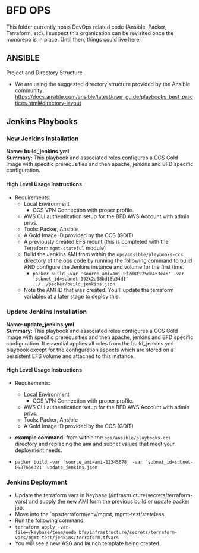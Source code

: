 # __BFD OPS__

This folder currently hosts DevOps related code (Ansible, Packer, Terraform, etc). I suspect this organization can be revisited once the monorepo is in place. Until then, things could live here. 

## ANSIBLE

Project and Directory Structure
- We are using the suggested directory structure provided by the Ansible community: https://docs.ansible.com/ansible/latest/user_guide/playbooks_best_practices.html#directory-layout

## Jenkins Playbooks 

### New Jenkins Installation
__Name: build_jenkins.yml__<br>
__Summary:__ This playbook and associated roles configures a CCS Gold Image with specific prerequsities and then apache, jenkins and BFD specific configuration. 

#### High Level Usage Instructions
 - Requirements: 
   - Local Environment 
     - CCS VPN Connection with proper profile. 
    - AWS CLI authentication setup for the BFD AWS Account with admin privs. 
    - Tools: Packer, Ansible
   - A Gold Image ID provided by the CCS (GDIT)
   - A previously created EFS mount (this is completed with the Terraform `mgmt-stateful` module) 
   - Build the Jenkins AMI from within the `ops/ansible/playbooks-ccs` directory of the ops code by running the following command to build AND configure the Jenkins instance and volume for the first time. 
     - `packer build -var 'source_ami=ami-0f2d8f925de453e46' -var 'subnet_id=subnet-092c2a68bd18b34d1' ../../packer/build_jenkins.json`
   - Note the AMI ID that was created. You'll update the terraform variables at a later stage to deploy this.

### Update Jenkins Installation 

__Name: update_jenkins.yml__<br>
__Summary:__ This playbook and associated roles configures a CCS Gold Image with specific prerequsities and then apache, jenkins and BFD specific configuration. It essential applies all roles from the build_jenkins.yml playbook except for the configuration aspects which are stored on a persistent EFS volume and attached to this instance. 

#### High Level Usage Instructions
 - Requirements: 
   - Local Environment 
     - CCS VPN Connection with proper profile. 
    - AWS CLI authentication setup for the BFD AWS Account with admin privs. 
    - Tools: Packer, Ansible
   - A Gold Image ID provided by the CCS (GDIT)
 - __example command__: from within the `ops/ansible/playbooks-ccs` directory and replacing the ami and subnet values that meet your deployment needs. 

- `packer build -var 'source_ami=ami-12345678' -var 'subnet_id=subnet-0987654321' update_jenkins.json`

### Jenkins Deployment
- Update the terraform vars in Keybase (/infrastructure/secrets/terraform-vars) and supply the new AMI form the previous build or update packer job. 
- Move into the `ops/terraform/env/mgmt, mgmt-test/stateless
- Run the following command: 
- `terraform apply -var-file=/keybase/team/oeda_bfs/infrastructure/secrets/terraform-vars/mgmt-test/jenkins/terraform.tfvars`
- You will see a new ASG and launch template being created. 


